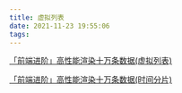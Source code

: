 ```yaml
---
title: 虚拟列表
date: 2021-11-23 19:55:06
tags:
---
```


[「前端进阶」高性能渲染十万条数据(虚拟列表)](https://juejin.cn/post/6844903982742110216)

[「前端进阶」高性能渲染十万条数据(时间分片)](https://juejin.cn/post/6844903938894872589)
